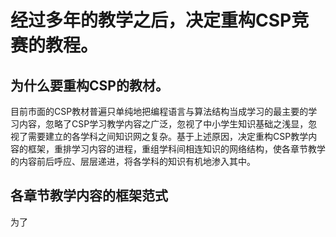 # 经过多年的教学之后，决定重构CSP竞赛的教程。

## 为什么要重构CSP的教材。
目前市面的CSP教材普遍只单纯地把编程语言与算法结构当成学习的最主要的学习内容，忽略了CSP学习教学内容之广泛，忽视了中小学生知识基础之浅显，忽视了需要建立的各学科之间知识网之复杂。基于上述原因，决定重构CSP教学内容的框架，重排学习内容的进程，重组学科间相连知识的网络结构，使各章节教学的内容前后呼应、层层递进，将各学科的知识有机地渗入其中。

## 各章节教学内容的框架范式
为了
